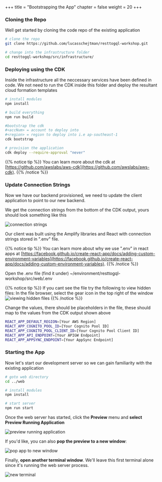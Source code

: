 +++
title = "Bootstrapping the App"
chapter = false
weight = 20
+++

### Cloning the Repo
Well get started by cloning the code repo of the existing application

```bash
# clone the repo
git clone https://github.com/lucasschejtman/resttogql-workshop.git

# change into the infrastructure folder
cd resttogql-workshop/src/infrastructure/

```

### Deploying using the CDK

Inside the infrastructure all the neccessary services have been defined in code.  We not need to run the CDK inside this folder and deploy the resultant cloud formation templates

```bash
# install modules
npm install 

# build everything
npm run build

#bootstrap the cdk
#<accNum> = account to deploy into
#<region> = region to deploy into i.e ap-southeast-1
cdk bootstrap

# provision the application
cdk deploy --require-approval "never"
```


{{% notice tip %}}
You can learn more about the cdk at [https://github.com/awslabs/aws-cdk](https://github.com/awslabs/aws-cdk).
{{% /notice %}}

### Update Connection Strings
Now we have our backend provisioned, we need to update the client application to point to our new backend.

We get the connection strings from the bottom of the CDK output, yours should look something like this

![connection strings](/images/connection_strings.png)

Our client was built using the Amplify libraries and React with connection strings stored in ".env" file.

{{% notice tip %}}
You can learn more about why we use ".env" in react apps at [https://facebook.github.io/create-react-app/docs/adding-custom-environment-variables](https://facebook.github.io/create-react-app/docs/adding-custom-environment-variables).
{{% /notice %}}

Open the .env file 
(find it under)
~/environment/resttogql-workshop/src/web/.env


{{% notice tip %}}
If you cant see the file try the following to view hidden files: In the file browser, select the gear icon in the top right of the window
![viewing hidden files](/images/show_hidden_files.png)
{{% /notice %}}



Change the values, there should be placeholders in the file, these should map to the values from the CDK output shown above



```bash
REACT_APP_DEFAULT_REGION=[Your AWS Region]
REACT_APP_COGNITO_POOL_ID=[Your Cognito Pool ID]
REACT_APP_COGNITO_POOL_CLIENT_ID=[Your Cognito Pool Client ID]
REACT_APP_API_ENDPOINT=[Your APIGW Endpoint]
REACT_APP_APPSYNC_ENDPOINT=[Your AppSync Endpoint]
```




### Starting the App
Now let's start our development server so we can gain familiarity with the existing application

```bash
# goto web directory
cd ../web

# install modules
npm install

# start server
npm run start

```


Once the web server has started, click the **Preview** menu and **select Preview Running Application**

![preview running application](/images/preview_running_application.png)

If you'd like, you can also **pop the preview to a new window**:

![pop app to new window](/images/pop_browser_new_window.png)

Finally, **open another terminal window**. We'll leave this first terminal alone since it's running the web server process.

![new terminal](/images/c9_new_terminal.png)

